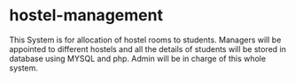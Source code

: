 # hostel-management
This System is for allocation of hostel rooms to students. Managers will be appointed to different hostels and all the details of students 
will be stored in database using MYSQL and php. Admin will be in charge of this whole system.
